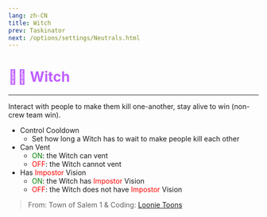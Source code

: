 ```yaml
---
lang: zh-CN
title: Witch
prev: Taskinator
next: /options/settings/Neutrals.html
---
```


# <font color="#bf5fff">🧙‍♀️ <b>Witch</b></font> <Badge text="Benign" type="tip" vertical="middle"/>

***

Interact with people to make them kill one-another, stay alive to win (non-crew team win).

- Control Cooldown
  - Set how long a Witch has to wait to make people kill each other
- Can Vent
  - <font color=green>ON</font>: the Witch can vent
  - <font color=red>OFF</font>: the Witch cannot vent
- Has <font color=red>Impostor</font> Vision
  - <font color=green>ON</font>: the Witch has <font color=red>Impostor</font> Vision
  - <font color=red>OFF</font>: the Witch does not have <font color=red>Impostor</font> Vision

> From: Town of Salem 1 & Coding: [Loonie Toons](https://github.com/Loonie-Toons)

